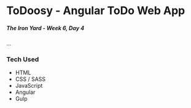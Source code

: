 # ToDoosy - Angular ToDo Web App

##### The Iron Yard - Week 6, Day 4

...

### Tech Used

- HTML
- CSS / SASS
- JavaScript
- Angular
- Gulp
